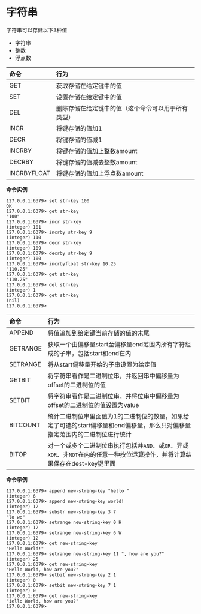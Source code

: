 # 字符串

字符串可以存储以下3种值
- 字符串
- 整数
- 浮点数

| 命令 | 行为 |
| :--- | :---|
| GET | 获取存储在给定键中的值 |
| SET | 设置存储在给定键中的值 |
| DEL | 删除存储在给定键中的值（这个命令可以用于所有类型） |
| INCR | 将键存储的值加1 |
| DECR | 将键存储的值减1 |
| INCRBY | 将键存储的值加上整数amount |
| DECRBY | 将键存储的值减去整数amount |
| INCRBYFLOAT | 将键存储的值加上浮点数amount |



**命令实例**

    127.0.0.1:6379> set str-key 100
    OK
    127.0.0.1:6379> get str-key
    "100"
    127.0.0.1:6379> incr str-key
    (integer) 101
    127.0.0.1:6379> incrby str-key 9
    (integer) 110
    127.0.0.1:6379> decr str-key
    (integer) 109
    127.0.0.1:6379> decrby str-key 9
    (integer) 100
    127.0.0.1:6379> incrbyfloat str-key 10.25
    "110.25"
    127.0.0.1:6379> get str-key
    "110.25"
    127.0.0.1:6379> del str-key
    (integer) 1
    127.0.0.1:6379> get str-key
    (nil)
    127.0.0.1:6379>

| 命令 | 行为 |
| :--- | :---|
| APPEND | 将值追加到给定键当前存储的值的末尾 |
| GETRANGE | 获取一个由偏移量start至偏移量end范围内所有字符组成的子串，包括start和end在内 |
| SETRANGE | 将从start偏移量开始的子串设置为给定值 |
| GETBIT | 将字符串看作是二进制位串，并返回串中偏移量为offset的二进制位的值 |
| SETBIT | 将字符串看作是二进制位串，并将位串中偏移量为offset的二进制位的值设置为value |
| BITCOUNT | 统计二进制位串里面值为1的二进制位的数量，如果给定了可选的start偏移量和end偏移量，那么只对偏移量指定范围内的二进制位进行统计 |
| BITOP | 对一个或多个二进制位串执行包括并`AND`、或`OR`、异或`XOR`、非`NOT`在内的任意一种按位运算操作，并将计算结果保存在dest-key键里面 |

**命令示例**

    127.0.0.1:6379> append new-string-key "hello "
    (integer) 6
    127.0.0.1:6379> append new-string-key world!
    (integer) 12
    127.0.0.1:6379> substr new-string-key 3 7
    "lo wo"
    127.0.0.1:6379> setrange new-string-key 0 H
    (integer) 12
    127.0.0.1:6379> setrange new-string-key 6 W
    (integer) 12
    127.0.0.1:6379> get new-string-key
    "Hello World!"
    127.0.0.1:6379> setrange new-string-key 11 ", how are you?"
    (integer) 25
    127.0.0.1:6379> get new-string-key
    "Hello World, how are you?"
    127.0.0.1:6379> setbit new-string-key 2 1
    (integer) 0
    127.0.0.1:6379> setbit new-string-key 7 1
    (integer) 0
    127.0.0.1:6379> get new-string-key
    "iello World, how are you?"
    127.0.0.1:6379>